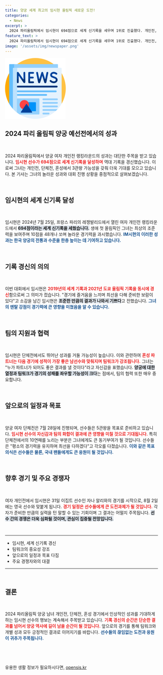 ```yaml
---
title: 양궁 세계 최고의 임시현 올림픽 새로운 도전!
categories:
  - News
excerpt: >
  2024 파리올림픽에서 임시현이 694점으로 세계 신기록을 세우며 1위로 진출했다. 개인전, 단체전, 혼성 3관왕의 꿈이 성큼 다가온 그녀의 놀라운 여정을 놓치지 마세요!
feature_text: >
  2024 파리올림픽에서 임시현이 694점으로 세계 신기록을 세우며 1위로 진출했다. 개인전, 단체전, 혼성 3관왕의 꿈이 성큼 다가온 그녀의 놀라운 여정을 놓치지 마세요!
image: '/assets/img/newspaper.png'
---
```


<p><img src="/assets/img/newspaper.png" alt="kimp 속보" /></p>

<h2 data-ke-size="size26">2024 파리 올림픽 양궁 예선전에서의 성과</h2>

<p data-ke-size="size16">&nbsp;</p>

<p>2024 파리올림픽에서 양궁 여자 개인전 랭킹라운드의 성과는 대단한 주목을 받고 있습니다. <b><span style="color: #ee2323;">임시현 선수가 694점으로 세계 신기록을 달성하며</span></b> 역대 기록을 경신했습니다. 이로써 그녀는 개인전, 단체전, 혼성에서 3관왕 가능성을 갖춰 더욱 기대를 모으고 있습니다. 본 기사는 그녀의 놀라운 성과와 대회 진행 상황을 중점적으로 살펴보겠습니다.</p>

<p data-ke-size="size16">&nbsp;</p>

<h2 data-ke-size="size26">임시현의 세계 신기록 달성</h2>

<p data-ke-size="size16">&nbsp;</p>

<p>임시현은 2024년 7월 25일, 프랑스 파리의 레쟁발리드에서 열린 여자 개인전 랭킹라운드에서 <b><span style="background-color: #21538527;">694점이라는 세계 신기록을 세웠습니다.</span></b> 생애 첫 올림픽인 그녀는 최상의 조준력을 보여주며 10점을 48개나 쏘며 놀라운 경기력을 과시했습니다. <b><span style="color: #1a5490;">IM시현의 이러한 성과는 한국 양궁의 전통과 수준을 한층 높이는 데 기여하고 있습니다.</span></b></p>

<p data-ke-size="size16">&nbsp;</p>

<h2 data-ke-size="size26">기록 경신의 의의</h2>

<p data-ke-size="size16">&nbsp;</p>

<p>이번 대회에서 임시현은 <b><span style="color: #ee2323;">2019년의 세계 기록과 2021년 도쿄 올림픽 기록을 동시에 경신</span></b>함으로써 그 의미가 컸습니다. "경기에 즐거움을 느끼며 최선을 다해 준비한 보람이 있다"고 소감을 남긴 임시현은 <b><span style="background-color: #21538527;">조준한 만큼의 결과가 나와서 기쁘다</span></b>고 전했습니다. <b><span style="color: #1a5490;">그녀의 멘탈 강점이 경기력에 큰 영향을 미쳤음을 알 수 있습니다.</span></b></p>

<p data-ke-size="size16">&nbsp;</p>

<h2 data-ke-size="size26">팀의 지원과 협력</h2>

<p data-ke-size="size16">&nbsp;</p>

<p>임시현은 단체전에서도 뛰어난 성과를 거둘 가능성이 높습니다. 이와 관련하여 <b><span style="color: #ee2323;">혼성 파트너는 다음 경기에 성적이 가장 좋은 남선수와 맞춰지며 팀워크가 강조됩니다.</span></b> 그녀는 "누가 파트너가 되어도 좋은 결과를 낼 것이다"라고 자신감을 표했습니다. <b><span style="background-color: #21538527;">양궁에 대한 열정과 팀워크가 경기의 성패를 좌우할 가능성이 크다</span></b>는 점에서, 팀의 협력 또한 매우 중요합니다.</p>

<p data-ke-size="size16">&nbsp;</p>

<h2 data-ke-size="size26">앞으로의 일정과 목표</h2>

<p data-ke-size="size16">&nbsp;</p>

<p>양궁 여자 단체전은 7월 28일에 진행되며, 선수들은 5관왕을 목표로 준비하고 있습니다. <b><span style="color: #ee2323;">임시현 선수의 자신감과 팀의 화합이 결과에 큰 영향을 미칠 것으로 기대됩니다.</span></b> 특히 단체전에서의 10연패를 노리는 부분은 그녀에게도 큰 동기부여가 될 것입니다. 선수들은 "평소의 경기력을 유지하며 최선을 다하겠다"고 각오를 다졌습니다. <b><span style="color: #1a5490;">이와 같은 목표 의식은 선수들은 물론, 국내 팬들에게도 큰 응원이 될 것입니다.</span></b></p>

<p data-ke-size="size16">&nbsp;</p>

<h2 data-ke-size="size26">향후 경기 및 주요 경쟁자</h2>

<p data-ke-size="size16">&nbsp;</p>

<p>여자 개인전에서 임시현은 31일 이집트 선수인 자나 알리와의 경기를 시작으로, 8월 2일에는 영국 선수와 맞붙게 됩니다. <b><span style="color: #ee2323;">경기 일정은 선수들에게 큰 도전과제가 될 것입니다.</span></b> 각자가 준비한 만큼의 실력을 턴 말할 수 있는 기회이며 그 결과는 어떨지 주목됩니다. <b><span style="background-color: #21538527;">선수 간의 경쟁은 더욱 심화될 것이며, 관심이 집중될 전망입니다.</span></b></p>

<p data-ke-size="size16">&nbsp;</p>

<hr />

<ul>
<li>임시현, 세계 신기록 경신</li>
<li>팀워크의 중요성 강조</li>
<li>앞으로의 일정과 목표 다짐</li>
<li>주요 경쟁자와의 대결</li>
</ul>

<hr />

<p data-ke-size="size16">&nbsp;</p> 

<h2 data-ke-size="size26">결론</h2>

<p data-ke-size="size16">&nbsp;</p>

<p>2024 파리올림픽 양궁 남녀 개인전, 단체전, 혼성 경기에서 인상적인 성과를 기대하게 하는 임시현 선수의 행보는 계속해서 주목받고 있습니다. <b><span style="color: #ee2323;">기록 경신의 순간은 단순한 결과를 넘어서 양궁 역사에 길이 남을 순간이 될 것입니다.</span></b> 앞으로의 경기를 통해 팀워크와 개별 성과 모두 긍정적인 결과로 이어지기를 바랍니다. <b><span style="color: #1a5490;">선수들의 끊임없는 도전과 응원이 귀추가 주목됩니다.</span></b></p>

<p data-ke-size="size16">&nbsp;</p> 

<p data-ke-size="size16">&nbsp;</p>
유용한 생활 정보가 필요하시다면, <a href="https://opensis.kr" rel="dofollow">opensis.kr</a>


